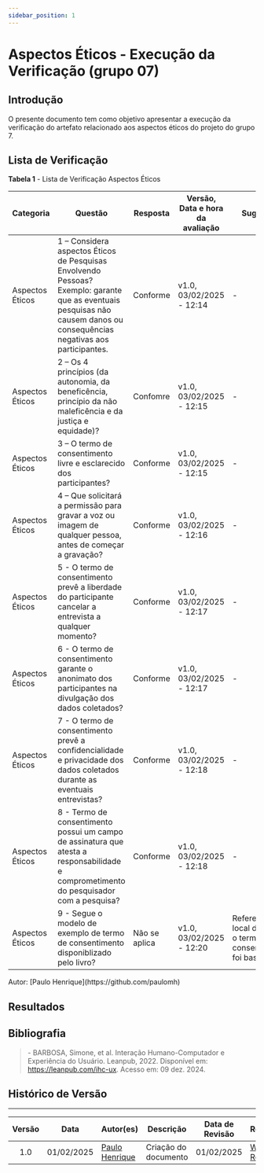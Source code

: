 ```yaml
---
sidebar_position: 1
---
```


# Aspectos Éticos - Execução da Verificação (grupo 07)

## Introdução

O presente documento tem como objetivo apresentar a execução da verificação do artefato relacionado aos aspectos éticos do projeto do grupo 7.

## Lista de Verificação

<p style={{ textAlign: 'center', fontSize: '18px' }}><b>Tabela 1</b> - Lista de Verificação Aspectos Éticos</p>

| Categoria | Questão | Resposta | Versão, Data e hora da avaliação | Sugestão | Observação |
|-----------|---------|----------|----------------------------------|-------|-----------|
| Aspectos Éticos | 1 – Considera aspectos Éticos de Pesquisas Envolvendo Pessoas? Exemplo: garante que as eventuais pesquisas não causem danos ou consequências negativas aos participantes. | Conforme |v1.0, 03/02/2025 - 12:14| - | - |
| Aspectos Éticos | 2 – Os 4 princípios (da autonomia, da beneficência, princípio da não maleficência e da justiça e equidade)?  | Confomre | v1.0, 03/02/2025 - 12:15 | - | - |
| Aspectos Éticos | 3 – O termo de consentimento livre e esclarecido dos participantes?  | Conforme | v1.0, 03/02/2025 - 12:15 | - | - |
| Aspectos Éticos | 4 – Que solicitará a permissão para gravar a voz ou imagem de qualquer pessoa, antes de começar a gravação? | Conforme | v1.0, 03/02/2025 - 12:16  | - | - |
| Aspectos Éticos | 5 - O termo de consentimento prevê a liberdade do participante cancelar a entrevista a qualquer momento?        | Conforme | v1.0, 03/02/2025 - 12:17 | - | - |
| Aspectos Éticos | 6 - O termo de consentimento garante o anonimato dos participantes na divulgação dos dados coletados?  | Conforme | v1.0, 03/02/2025 - 12:17  | - | - |
| Aspectos Éticos | 7 - O termo de consentimento prevê a confidencialidade e privacidade dos dados coletados durante as eventuais entrevistas?        | Conforme | v1.0, 03/02/2025 - 12:18  | - | - |
| Aspectos Éticos | 8 - Termo de consentimento possui um campo de assinatura que atesta a responsabilidade e comprometimento do pesquisador com a pesquisa?        | Conforme | v1.0, 03/02/2025 - 12:18  | -  | - |
| Aspectos Éticos | 9 - Segue o modelo de exemplo de termo de consentimento disponiblizado pelo livro? | Não se aplica | v1.0, 03/02/2025 - 12:20 | Referenciar o local de onde o termo de consentimento foi baseado | - |


<p style={{ textAlign: 'center', fontSize: '17px' }}>Autor: [Paulo Henrique](https://github.com/paulomh) </p>

## Resultados



## Bibliografia

> \- BARBOSA, Simone, et al. Interação Humano-Computador e Experiência do Usuário. Leanpub, 2022. Disponível em: https://leanpub.com/ihc-ux. Acesso em: 09 dez. 2024.



## Histórico de Versão
---
| Versão | Data | Autor(es) | Descrição | Data de Revisão | Revisor(es) |
|:---:|:---:|---|---|:---:|---|
| 1.0 | 01/02/2025 | [Paulo Henrique](https://github.com/paulomh) | Criação do documento | 01/02/2025 | [Weverton Rodrigues](https://github.com/vevetin) |